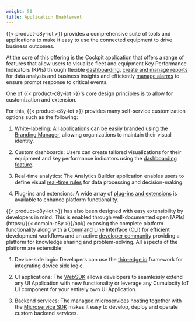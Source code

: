 ```yaml
---
weight: 50
title: Application Enablement
---
```


{{< product-c8y-iot >}} provides a comprehensive suite of tools and applications to make it easy to use the connected equipment to drive business outcomes.

At the core of this offering is the [Cockpit application](/cockpit/cockpit-introduction/) that offers a range of features that allow users to visualize fleet and equipment Key Performance Indicators (KPIs) through flexible [dashboarding](/cockpit/working-with-dashboards/), [create and manage reports](/cockpit/working-with-reports/) for data analysis and business insights and efficiently [manage alarms](/cockpit/alarms/) to ensure prompt response to critical events.

One of {{< product-c8y-iot >}}'s core design principles is to allow for customization and extension.

For this, {{< product-c8y-iot >}} provides many self-service customization options such as the following:

1. White-labeling: All applications can be easily branded using the [Branding Manager](/enterprise-tenant/customization/#branding), allowing organizations to maintain their visual identity.
    
2. Custom dashboards: Users can create tailored visualizations for their equipment and key performance indicators using the [dashboarding feature](/cockpit/working-with-dashboards/).
    
3. Real-time analytics: The Analytics Builder application enables users to define visual [real-time rules](/streaming-analytics/analytics-builder/#using-the-model-editor) for data processing and decision-making.
    
4. Plug-ins and extensions: A wide array of [plug-ins and extensions](/standard-tenant/ecosystem/#extensions) is available to enhance platform functionality.
    

{{< product-c8y-iot >}} has also been designed with easy extensibility by developers in mind. This is enabled through well-documented open [APIs](https://{{< domain-c8y >}}/api/) exposing the complete platform functionality along with a [Command Line Interface (CLI)](https://goc8ycli.netlify.app/docs/introduction/) for efficient development workflows and an active [developer community](https://tech.forums.softwareag.com/tag/Cumulocity-IoT) providing a platform for knowledge sharing and problem-solving. All aspects of the platform are extensible:

1. Device-side logic: Developers can use the [thin-edge.io](/welcome-developers/developer-topics/#:~:text=Device%20integration%20using%20thin%2Dedge.io) framework for integrating device side logic.
    
2. UI applications: The [WebSDK](/web/) allows developers to seamlessly extend any UI Application with new functionality or leverage any Cumulocity IoT UI component for your entirely own UI Application.
    
3. Backend services: The [managed microservices hosting](/standard-tenant/ecosystem/#custom-microservices) together with the [Microservice SDK](/microservice-sdk/microservice-sdk-introduction) makes it easy to develop, deploy and operate custom backend services.
